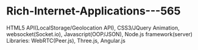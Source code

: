 # Rich-Internet-Applications---565
HTML5 API(LocalStorage/Geolocation API), CSS3/JQuery Animation, websocket(Socket.io), Javascript(OOP/JSON), Node.js framework(server)
Libraries: WebRTC(Peer.js), Three.js, Angular.js
